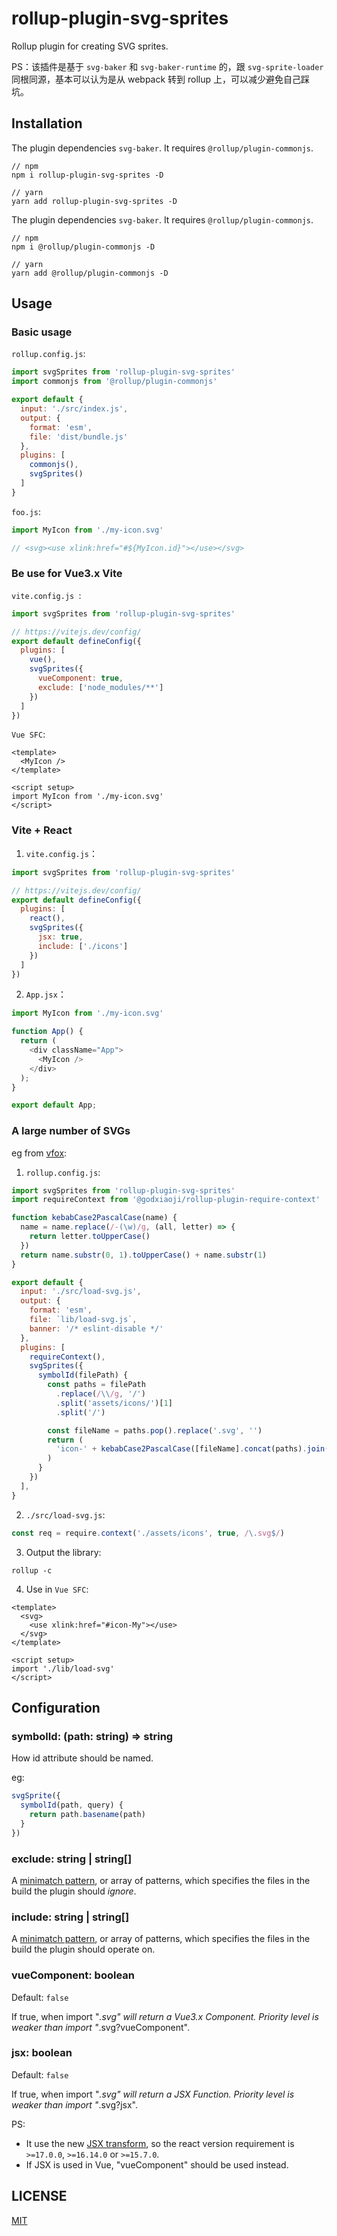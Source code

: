 # rollup-plugin-svg-sprites

Rollup plugin for creating SVG sprites.

PS：该插件是基于 `svg-baker` 和 `svg-baker-runtime` 的，跟 `svg-sprite-loader` 同根同源，基本可以认为是从 webpack 转到 rollup 上，可以减少避免自己踩坑。

## Installation

The plugin dependencies `svg-baker`. It requires `@rollup/plugin-commonjs`.

```
// npm
npm i rollup-plugin-svg-sprites -D

// yarn
yarn add rollup-plugin-svg-sprites -D
```

The plugin dependencies `svg-baker`. It requires `@rollup/plugin-commonjs`.

```
// npm
npm i @rollup/plugin-commonjs -D

// yarn
yarn add @rollup/plugin-commonjs -D
```

## Usage

### Basic usage

`rollup.config.js`:

```JavaScript
import svgSprites from 'rollup-plugin-svg-sprites'
import commonjs from '@rollup/plugin-commonjs'

export default {
  input: './src/index.js',
  output: {
    format: 'esm',
    file: 'dist/bundle.js'
  },
  plugins: [
    commonjs(),
    svgSprites()
  ]
}
```

`foo.js`:

```JavaScript
import MyIcon from './my-icon.svg'

// <svg><use xlink:href="#${MyIcon.id}"></use></svg>
```

### Be use for Vue3.x Vite

`vite.config.js `:

```JavaScript
import svgSprites from 'rollup-plugin-svg-sprites'

// https://vitejs.dev/config/
export default defineConfig({
  plugins: [
    vue(),
    svgSprites({
      vueComponent: true,
      exclude: ['node_modules/**']
    })
  ]
})
```

`Vue SFC`:

```Vue
<template>
  <MyIcon />
</template>

<script setup>
import MyIcon from './my-icon.svg'
</script>
```

### Vite + React

1. `vite.config.js`：

```JavaScript
import svgSprites from 'rollup-plugin-svg-sprites'

// https://vitejs.dev/config/
export default defineConfig({
  plugins: [
    react(),
    svgSprites({
      jsx: true,
      include: ['./icons']
    })
  ]
})
```

2. `App.jsx`：

```JavaScript
import MyIcon from './my-icon.svg'

function App() {
  return (
    <div className="App">
      <MyIcon />
    </div>
  );
}

export default App;
```

### A large number of SVGs

eg from [vfox](https://github.com/godxiaoji/vfox):

1. `rollup.config.js`:

```JavaScript
import svgSprites from 'rollup-plugin-svg-sprites'
import requireContext from '@godxiaoji/rollup-plugin-require-context'

function kebabCase2PascalCase(name) {
  name = name.replace(/-(\w)/g, (all, letter) => {
    return letter.toUpperCase()
  })
  return name.substr(0, 1).toUpperCase() + name.substr(1)
}

export default {
  input: './src/load-svg.js',
  output: {
    format: 'esm',
    file: `lib/load-svg.js`,
    banner: '/* eslint-disable */'
  },
  plugins: [
    requireContext(),
    svgSprites({
      symbolId(filePath) {
        const paths = filePath
          .replace(/\\/g, '/')
          .split('assets/icons/')[1]
          .split('/')

        const fileName = paths.pop().replace('.svg', '')
        return (
          'icon-' + kebabCase2PascalCase([fileName].concat(paths).join('-'))
        )
      }
    })
  ],
}
```

2. `./src/load-svg.js`:

```JavaScript
const req = require.context('./assets/icons', true, /\.svg$/)
```

3. Output the library:

```
rollup -c
```

4. Use in `Vue SFC`:

```Vue
<template>
  <svg>
    <use xlink:href="#icon-My"></use>
  </svg>
</template>

<script setup>
import './lib/load-svg'
</script>
```

## Configuration

### symbolId: (path: string) => string

How <symbol> id attribute should be named.

eg:

```JavaScript
svgSprite({
  symbolId(path, query) {
    return path.basename(path)
  }
})
```

### exclude: string | string[]

A [minimatch pattern](https://github.com/isaacs/minimatch), or array of patterns, which specifies the files in the build the plugin should _ignore_.

### include: string | string[]

A [minimatch pattern](https://github.com/isaacs/minimatch), or array of patterns, which specifies the files in the build the plugin should operate on.

### vueComponent: boolean

Default: `false`

If true, when import "_.svg" will return a Vue3.x Component. Priority level is weaker than import "_.svg?vueComponent".

### jsx: boolean

Default: `false`

If true, when import "_.svg" will return a JSX Function. Priority level is weaker than import "_.svg?jsx".

PS: 

- It use the new [JSX transform](https://reactjs.org/blog/2020/09/22/introducing-the-new-jsx-transform.html), so the react version requirement is `>=17.0.0`, `>=16.14.0` or `>=15.7.0`.
- If JSX is used in Vue, "vueComponent" should be used instead.

## LICENSE

[MIT](https://github.com/godxiaoji/rollup-plugin-svg-sprites/blob/master/LICENSE)
